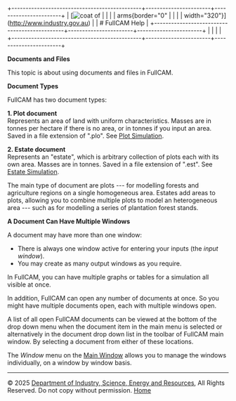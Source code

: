 +----------------------------------------------+-----------------------+-----------------------+
| [![coat of                                   |                       | [](index.htm)         |
| arms](imgs/DISER-inline_Mono.png){border="0" |                       |                       |
| width="320"}](http://www.industry.gov.au)    |                       | # FullCAM Help        |
+----------------------------------------------+-----------------------+-----------------------+
|                                              |                       |                       |
+----------------------------------------------+-----------------------+-----------------------+

**Documents and Files**

This topic is about using documents and files in FullCAM.

**Document Types**

FullCAM has two document types:

**1. Plot document**\
Represents an area of land with uniform characteristics. Masses are in
tonnes per hectare if there is no area, or in tonnes if you input an
area. Saved in a file extension of ".plo". See [Plot
Simulation](177_Plot%20Simulation.htm).

**2. Estate document**\
Represents an "estate", which is arbitrary collection of plots each with
its own area. Masses are in tonnes. Saved in a file extension of ".est".
See [Estate Simulation](72_Estate%20Simulation.htm).

The main type of document are plots --- for modelling forests and
agriculture regions on a single homogeneous area. Estates add areas to
plots, allowing you to combine multiple plots to model an heterogeneous
area --- such as for modelling a series of plantation forest stands.

**A Document Can Have Multiple Windows**

A document may have more than one window:

- There is always one window active for entering your inputs (the *input
  window*).
- You may create as many output windows as you require.

In FullCAM, you can have multiple graphs or tables for a simulation all
visible at once.

In addition, FullCAM can open any number of documents at once. So you
might have multiple documents open, each with multiple windows open.

A list of all open FullCAM documents can be viewed at the bottom of the
drop down menu when the document item in the main menu is selected or
alternatively in the document drop down list in the toolbar of FullCAM
main window. By selecting a document from either of these locations.

The *Window* menu on the [Main Window](217_Main%20Window.htm) allows you
to manage the windows individually, on a window by window basis.

------------------------------------------------------------------------

© 2025 [Department of Industry, Science, Energy and
Resources](http://www.industry.gov.au "Department of Industry, Science, Energy and Resources"),
All Rights Reserved. Do not copy without permission.
[Home](index.htm "help index")

